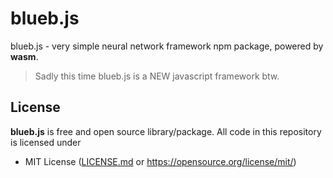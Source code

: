# blueb.js
blueb.js - very simple neural network framework npm package, powered by **wasm**.

> Sadly this time blueb.js is a NEW javascript framework btw.

## License
**blueb.js** is free and open source library/package. All code in this repository is licensed under
- MIT License ([LICENSE.md](https://github.com/Maksasj/nnate/blob/master/LICENSE.md) or https://opensource.org/license/mit/)